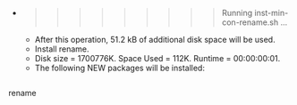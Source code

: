 * >>>>>>>>> Running inst-min-con-rename.sh ...
  * After this operation, 51.2 kB of additional disk space will be used.
  * Install rename.
  * Disk size = 1700776K. Space Used = 112K. Runtime = 00:00:00:01.
  * The following NEW packages will be installed:
  ```bash
rename
  ```

